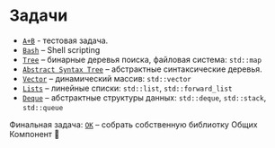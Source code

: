 # Задачи

- [`A+B`](tutorial) - тестовая задача.
- [`Bash`](bash) – Shell scripting
- [`Tree`](tree) – бинарные деревья поиска, файловая система: `std::map`
- [`Abstract Syntax Tree`](ast) – абстрактные синтаксические деревья.
- [`Vector`](vector) – динамический массив: `std::vector`
- [`Lists`](lists) – линейные списки: `std::list`, `std::forward_list`
- [`Deque`](abstract) – абстрактные структуры данных: `std::deque`, `std::stack`, `std::queue`

Финальная задача: [`OK`](ok) – собрать собственную библиотку Общих Компонент 🚀
